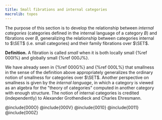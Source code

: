 ```yaml
---
title: Small fibrations and internal categories
macrolib: topos
---
```


The purpose of this section is to develop the relationship between *internal
categories* (categories defined in the internal language of a category $B$) and
fibrations over $B$, generalizing the relationship between categories internal
to $\SET$ (i.e. small categories) and their family fibrations over $\SET$.

**Definition.** A fibration is called *small* when it is both locally small
{%ref 000I%} and globally small {%ref 000J%}.

We have already seen in {%ref 000G%} and {%ref 000L%} that smallness in the
sense of the definition above appropriately generalizes the ordinary notion of
smallness for categories over $\SET$. Another perspective on smallness is given
by the *internal language*, in which a category is viewed as an algebra for the
"theory of categories" computed in another category with enough structure. The
notion of internal categories is credited (independently) to Alexander
Grothendieck and Charles Ehresmann.

@include{000O}
@include{000V}
@include{0010}
@include{0011}
@include{000Z}
